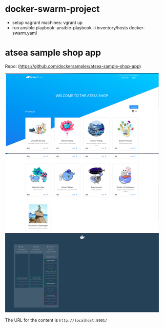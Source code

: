 # docker-swarm-project

- setup vagrant machines:
        vgrant up
- run ansible playbook:
        ansible-playbook -i inventory/hosts docker-swarm.yaml

# atsea sample shop app

Repo: (https://github.com/dockersamples/atsea-sample-shop-app)


![](first_page.png)
![](second_page.png)
![](third_page.png)

The URL for the content is `http://localhost:8001/`
